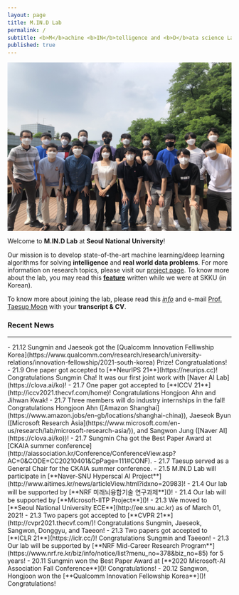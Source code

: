 ```yaml
---
layout: page
title: M.IN.D Lab
permalink: /
subtitle: <b>M</b>achine <b>IN</b>telligence and <b>D</b>ata science Laboratory
published: true
---
```

<img src="img/lab_photo.jpeg" width="820" align="center"/>

<!--**We recently moved to [Seoul National University ECE](https://ee.snu.ac.kr) as of March 01, 2021!**-->

Welcome to **M.IN.D Lab** at **Seoul National University**! 

Our mission is to develop state-of-the-art machine learning/deep learning algorithms for solving **intelligence** and **real world data problems**. For more information on research topics, please visit our [project page](projects/project). To know more about the lab, you may read this [**feature**](https://webzine.skku.edu/skkuzine/section/culture03.do?articleNo=76954&pager.offset=0&pagerLimit=10) written while we were at SKKU (in Korean).    

To know more about joining the lab, please read this [*info*](info.md) and e-mail [Prof. Taesup Moon](people/pi.md) with your **transcript & CV**.

<!--
Following is our lab intro video taken in 2018 (special thanks to Karel Setnička)! 
<iframe src="https://player.vimeo.com/video/257239184" width="640" height="360" frameborder="0" webkitallowfullscreen mozallowfullscreen allowfullscreen></iframe>
-->

### Recent News
<hr>
- 21.12 Sungmin and Jaeseok got the [Qualcomm Innovation Felliwship Korea](https://www.qualcomm.com/research/research/university-relations/innovation-fellowship/2021-south-korea) Prize! Congratualations!
- 21.9 One paper got accepted to [**NeurIPS 21**](https://neurips.cc)! Congratulations Sungmin Cha! It was our first joint work with [Naver AI Lab](https://clova.ai/ko)!
- 21.7 One paper got accepted to [**ICCV 21**](http://iccv2021.thecvf.com/home)! Congratulations Hongjoon Ahn and Jihwan Kwak!
- 21.7 Three members will do industry internships in the fall! Congratulations Hongjoon Ahn ([Amazon Shanghai](https://www.amazon.jobs/en-gb/locations/shanghai-china)), Jaeseok Byun ([Microsoft Research Asia](https://www.microsoft.com/en-us/research/lab/microsoft-research-asia/)), and Sangwon Jung ([Naver AI](https://clova.ai/ko))!
- 21.7 Sungmin Cha got the Best Paper Award at [CKAIA summer conference](http://aiassociation.kr/Conference/ConferenceView.asp?AC=0&CODE=CC20210401&CpPage=111#CONF).
- 21.7 Taesup served as a General Chair for the CKAIA summer conference.
- 21.5 M.IN.D Lab will participate in [**Naver-SNU Hyperscal AI Project**](http://www.aitimes.kr/news/articleView.html?idxno=20983)!
- 21.4 Our lab will be supported by [**NRF 미래뇌융합기술 연구과제**]()!
- 21.4 Our lab will be supported by [**Microsoft-IITP Project**]()!
- 21.3 We moved to [**Seoul National University ECE**](http://ee.snu.ac.kr) as of March 01, 2021!
- 21.3 Two papers got accepted to [**CVPR 21**](http://cvpr2021.thecvf.com/)! Congratulations Sungmin, Jaeseok, Sangwon, Donggyu, and Taeeon!
- 21.3 Two papers got accepted to [**ICLR 21**](https://iclr.cc/)! Congratulations Sungmin and Taeeon!
- 21.3 Our lab will be supported by [**NRF Mid-Career Research Program**](https://www.nrf.re.kr/biz/info/notice/list?menu_no=378&biz_no=85) for 5 years!
- 20.11 Sungmin won the Best Paper Award at [**2020 Microsoft-AI Association Fall Conference**]()! Congratulations!
- 20.12 Sangwon, Hongjoon won the [**Qualcomm Innovation Fellowship Korea**]()! Congratulations!
